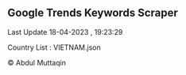 

## Google Trends Keywords Scraper 
 
Last Update 18-04-2023 , 19:23:29

Country List :
VIETNAM.json



© Abdul Muttaqin 
